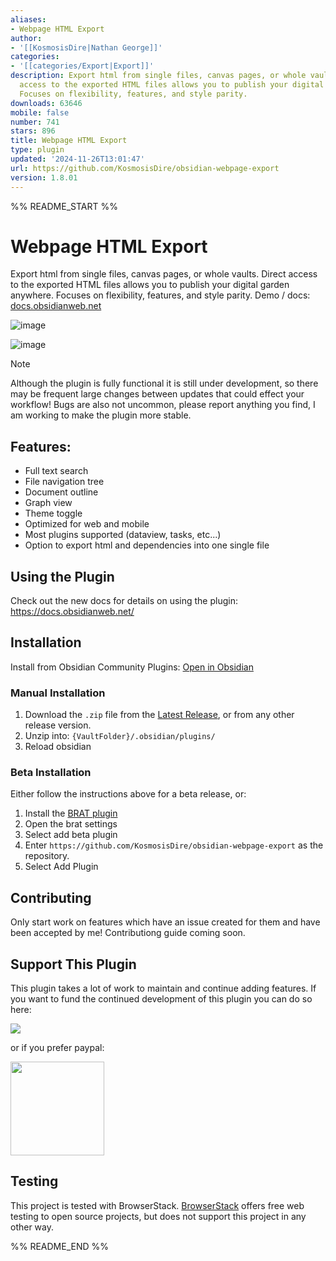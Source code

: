 ```yaml
---
aliases:
- Webpage HTML Export
author:
- '[[KosmosisDire|Nathan George]]'
categories:
- '[[categories/Export|Export]]'
description: Export html from single files, canvas pages, or whole vaults. Direct
  access to the exported HTML files allows you to publish your digital garden anywhere.
  Focuses on flexibility, features, and style parity.
downloads: 63646
mobile: false
number: 741
stars: 896
title: Webpage HTML Export
type: plugin
updated: '2024-11-26T13:01:47'
url: https://github.com/KosmosisDire/obsidian-webpage-export
version: 1.8.01
---
```


%% README_START %%

# Webpage HTML Export

Export html from single files, canvas pages, or whole vaults. Direct access to the exported HTML files allows you to publish your digital garden anywhere. Focuses on flexibility, features, and style parity.
Demo / docs: [docs.obsidianweb.net](https://docs.obsidianweb.net/)

![image](https://github.com/KosmosisDire/obsidian-webpage-export/assets/39423700/b8e227e4-b12c-47fb-b341-5c5c2f092ffa)

![image](https://github.com/KosmosisDire/obsidian-webpage-export/assets/39423700/06f29e1a-c067-45e7-9882-f9d6aa83776f)

> [!NOTE]  
> Although the plugin is fully functional it is still under development, so there may be frequent large changes between updates that could effect your workflow! Bugs are also not uncommon, please report anything you find, I am working to make the plugin more stable.

## Features:
- Full text search
- File navigation tree
- Document outline
- Graph view
- Theme toggle
- Optimized for web and mobile
- Most plugins supported (dataview, tasks, etc...)
- Option to export html and dependencies into one single file

## Using the Plugin
Check out the new docs for details on using the plugin:
https://docs.obsidianweb.net/

## Installation

Install from Obsidian Community Plugins: [Open in Obsidian](https://obsidian.md/plugins?id=webpage-html-export)

### Manual Installation

1. Download the `.zip` file from the [Latest Release](https://github.com/KosmosisDire/obsidian-webpage-export/releases/latest), or from any other release version.
2. Unzip into: `{VaultFolder}/.obsidian/plugins/`
3. Reload obsidian

### Beta Installation

Either follow the instructions above for a beta release, or:

1. Install the [BRAT plugin](https://obsidian.md/plugins?id=obsidian42-brat)
2. Open the brat settings
3. Select add beta plugin
4. Enter `https://github.com/KosmosisDire/obsidian-webpage-export` as the repository.
5. Select Add Plugin

## Contributing

Only start work on features which have an issue created for them and have been accepted by me!
Contributiong guide coming soon.

## Support This Plugin

This plugin takes a lot of work to maintain and continue adding features. If you want to fund the continued development of this plugin you can do so here:

<a href="https://www.buymeacoffee.com/nathangeorge"><img src="https://img.buymeacoffee.com/button-api/?text=Buy me a coffee&emoji=&slug=nathangeorge&button_colour=6a8695&font_colour=ffffff&font_family=Poppins&outline_colour=000000&coffee_colour=FFDD00"></a>

or if you prefer paypal: 

<a href="https://www.paypal.com/donate/?business=HHQBAXQQXT84Q&no_recurring=0&item_name=Hey+%F0%9F%91%8B+I+am+a+Computer+Science+student+working+on+obsidian+plugins.+Thanks+for+your+support%21&currency_code=USD"><img src="https://pics.paypal.com/00/s/MGNjZDA4MDItYzk3MC00NTQ1LTg4ZDAtMzM5MTc4ZmFlMGIy/file.PNG" style="width: 150px;"></a>

## Testing

This project is tested with BrowserStack.
[BrowserStack](https://www.browserstack.com/open-source) offers free web testing to open source projects, but does not support this project in any other way.


%% README_END %%